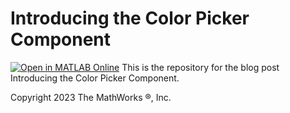 # Introducing the Color Picker Component
[![Open in MATLAB Online](https://www.mathworks.com/images/responsive/global/open-in-matlab-online.svg)](https://matlab.mathworks.com/open/github/v1?repo=mathworks/matlab-blog&file=/2024/Uicolorpicker/uicolorpickerR2024a.mlx)
This is the repository for the blog post Introducing the Color Picker Component.

Copyright 2023 The MathWorks &reg;, Inc.
